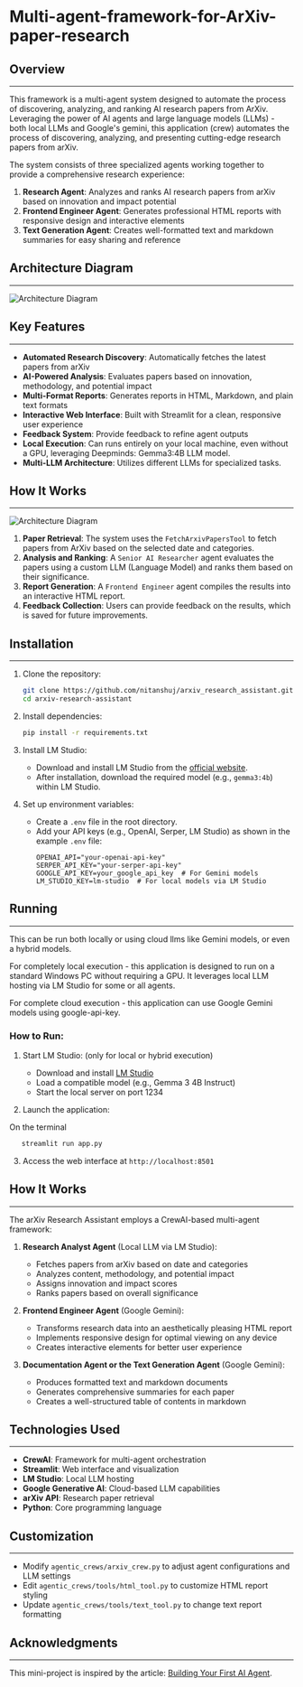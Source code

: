 # Multi-agent-framework-for-ArXiv-paper-research

## Overview
------------------------
This framework is a multi-agent system designed to automate the process of discovering, analyzing, and ranking AI research papers from ArXiv. Leveraging the power of AI agents and large language models (LLMs) - both local LLMs and Google's gemini, this application (crew) automates the process of discovering, analyzing, and presenting cutting-edge research papers from arXiv.

The system consists of three specialized agents working together to provide a comprehensive research experience:

1. **Research Agent**: Analyzes and ranks AI research papers from arXiv based on innovation and impact potential
2. **Frontend Engineer Agent**: Generates professional HTML reports with responsive design and interactive elements
3. **Text Generation Agent**: Creates well-formatted text and markdown summaries for easy sharing and reference


## Architecture Diagram
------------------------
![Architecture Diagram](images/architecture-design-new.png)


## Key Features
------------------------
- **Automated Research Discovery**: Automatically fetches the latest papers from arXiv
- **AI-Powered Analysis**: Evaluates papers based on innovation, methodology, and potential impact
- **Multi-Format Reports**: Generates reports in HTML, Markdown, and plain text formats
- **Interactive Web Interface**: Built with Streamlit for a clean, responsive user experience
- **Feedback System**: Provide feedback to refine agent outputs
- **Local Execution**: Can runs entirely on your local machine, even without a GPU, leveraging Deepminds: Gemma3:4B LLM model.
- **Multi-LLM Architecture**: Utilizes different LLMs for specialized tasks.

## How It Works
------------------------
![Architecture Diagram](images/Step-by-Step-Workflow.png)
1. **Paper Retrieval**: The system uses the `FetchArxivPapersTool` to fetch papers from ArXiv based on the selected date and categories.
2. **Analysis and Ranking**: A `Senior AI Researcher` agent evaluates the papers using a custom LLM (Language Model) and ranks them based on their significance.
3. **Report Generation**: A `Frontend Engineer` agent compiles the results into an interactive HTML report.
4. **Feedback Collection**: Users can provide feedback on the results, which is saved for future improvements.

## Installation
------------------------
1. Clone the repository:
   ```bash
   git clone https://github.com/nitanshuj/arxiv_research_assistant.git
   cd arxiv-research-assistant
   ```

2. Install dependencies:
   ```bash
   pip install -r requirements.txt
   ```

3. Install LM Studio:
   - Download and install LM Studio from the [official website](https://lmstudio.ai/).
   - After installation, download the required model (e.g., `gemma3:4b`) within LM Studio.

4. Set up environment variables:
   - Create a `.env` file in the root directory.
   - Add your API keys (e.g., OpenAI, Serper, LM Studio) as shown in the example `.env` file:
     ```
     OPENAI_API="your-openai-api-key"
     SERPER_API_KEY="your-serper-api-key"
     GOOGLE_API_KEY=your_google_api_key  # For Gemini models
     LM_STUDIO_KEY=lm-studio  # For local models via LM Studio
     ```

## Running
------------------------
This can be run both locally or using cloud llms like Gemini models, or even a hybrid models.

For completely local execution - this application is designed to run on a standard Windows PC without requiring a GPU. 
It leverages local LLM hosting via LM Studio for some or all agents.

For complete cloud execution - this application can use Google Gemini models using google-api-key.

### How to Run:

1. Start LM Studio: (only for local or hybrid execution)

   - Download and install [LM Studio](https://lmstudio.ai/)
   - Load a compatible model (e.g., Gemma 3 4B Instruct)
   - Start the local server on port 1234

2. Launch the application:

On the terminal

```bash
   streamlit run app.py
   ```

3. Access the web interface at `http://localhost:8501`

## How It Works
------------------------
The arXiv Research Assistant employs a CrewAI-based multi-agent framework:

1. **Research Analyst Agent** (Local LLM via LM Studio):
   - Fetches papers from arXiv based on date and categories
   - Analyzes content, methodology, and potential impact
   - Assigns innovation and impact scores
   - Ranks papers based on overall significance

2. **Frontend Engineer Agent** (Google Gemini):
   - Transforms research data into an aesthetically pleasing HTML report
   - Implements responsive design for optimal viewing on any device
   - Creates interactive elements for better user experience

3. **Documentation Agent or the Text Generation Agent** (Google Gemini):
   - Produces formatted text and markdown documents
   - Generates comprehensive summaries for each paper
   - Creates a well-structured table of contents in markdown


## Technologies Used
------------------------
- **CrewAI**: Framework for multi-agent orchestration
- **Streamlit**: Web interface and visualization
- **LM Studio**: Local LLM hosting
- **Google Generative AI**: Cloud-based LLM capabilities
- **arXiv API**: Research paper retrieval
- **Python**: Core programming language


## Customization
------------------------
- Modify `agentic_crews/arxiv_crew.py` to adjust agent configurations and LLM settings
- Edit `agentic_crews/tools/html_tool.py` to customize HTML report styling
- Update `agentic_crews/tools/text_tool.py` to change text report formatting

## Acknowledgments
------------------------
This mini-project is inspired by the article: [Building Your First AI Agent](https://levelup.gitconnected.com/building-your-first-ai-agent-that-will-actually-improve-you-as-an-ai-engineer-4cb99e590d30).